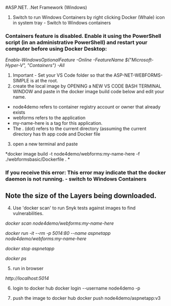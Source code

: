 #ASP.NET. .Net Framework (Windows)

1. Switch to run Windows Containers by right clicking Docker (Whale) icon in system tray - Switch to Windows containers 

### Containers feature is disabled. Enable it using the PowerShell script (in an administrative PowerShell) and restart your computer before using Docker Desktop: 

*Enable-WindowsOptionalFeature -Online -FeatureName $("Microsoft-Hyper-V", "Containers") -All*

1. Important - Set your VS Code folder so that the ASP-NET-WEBFORMS-SIMPLE is at the root.
2. create the local image by OPENING a NEW VS CODE BASH TERMINAL WINDOW and paste in the docker image build code below and edit your name. 
- node4demo refers to container registry account or owner that already exists
- webforms refers to the application 
- my-name-here is a tag for this application. 
- The . (dot) refers to the current directory (assuming the current directory has th app code and Docker file

3. open a new terminal and paste

*docker image build -t node4demo/webforms:my-name-here -f ./webformsbasic/Dockerfile . *

### If you receive this error: This error may indicate that the docker daemon is not running. - switch to Windows Containers

## Note the size of the Layers being downloaded.

4. Use 'docker scan' to run Snyk tests against images to find vulnerabilities.

*docker scan node4demo/webforms:my-name-here*

*docker run -it --rm -p 5014:80 --name aspnetapp node4demo/webforms:my-name-here*

*docker stop aspnetapp*

*docker ps*

5. run in browser

*http://localhost:5014*

6. login to docker hub
docker login --username node4demo -p <password>

7. push the image to docker hub
docker push node4demo/aspnetapp:v3

